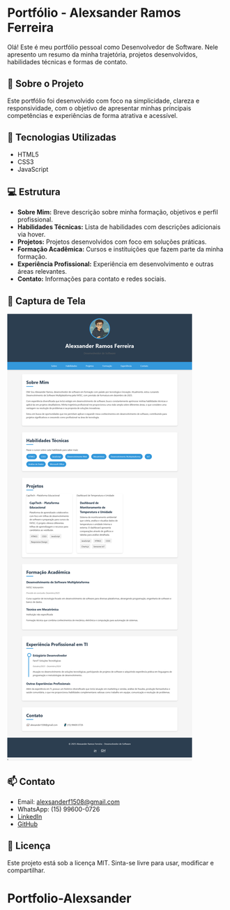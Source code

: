 # Portfólio - Alexsander Ramos Ferreira

Olá! Este é meu portfólio pessoal como Desenvolvedor de Software. Nele apresento um resumo da minha trajetória, projetos desenvolvidos, habilidades técnicas e formas de contato.

## 📌 Sobre o Projeto

Este portfólio foi desenvolvido com foco na simplicidade, clareza e responsividade, com o objetivo de apresentar minhas principais competências e experiências de forma atrativa e acessível.

## 🚀 Tecnologias Utilizadas

- HTML5
- CSS3
- JavaScript

## 💻 Estrutura

- **Sobre Mim:** Breve descrição sobre minha formação, objetivos e perfil profissional.
- **Habilidades Técnicas:** Lista de habilidades com descrições adicionais via hover.
- **Projetos:** Projetos desenvolvidos com foco em soluções práticas.
- **Formação Acadêmica:** Cursos e instituições que fazem parte da minha formação.
- **Experiência Profissional:** Experiência em desenvolvimento e outras áreas relevantes.
- **Contato:** Informações para contato e redes sociais.

## 📸 Captura de Tela

![Portfólio - Alexsander Ferreira](Imagens/portfolioAlexsander.png)

## 📫 Contato

- Email: alexsanderf1508@gmail.com  
- WhatsApp: (15) 99600-0726  
- [LinkedIn](https://www.linkedin.com/in/alexsanderferreira/)  
- [GitHub](https://github.com/LehRamos1508)

## 📝 Licença

Este projeto está sob a licença MIT. Sinta-se livre para usar, modificar e compartilhar.
# Portfolio-Alexsander
